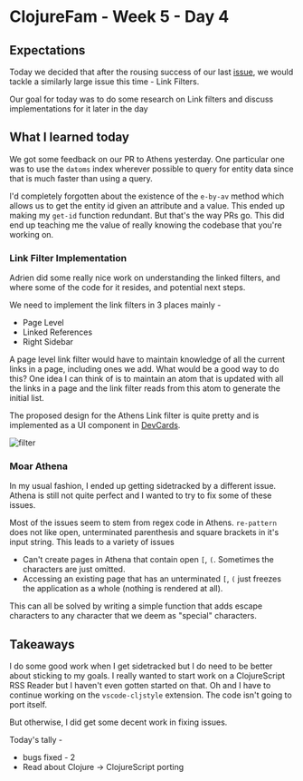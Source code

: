 # ClojureFam - Week 5 - Day 4

## Expectations

Today we decided that after the rousing success of our last
[issue](https://github.com/athensresearch/athens/issues/292), we would tackle a similarly large issue this time - Link Filters.

Our goal for today was to do some research on Link filters and discuss implementations for it later in the day

## What I learned today

We got some feedback on our PR to Athens yesterday. One particular one was to use the `datoms` index wherever possible to query for entity data since that is much faster than using a query.

I'd completely forgotten about the existence of the `e-by-av` method which allows us to get the entity id given an attribute and a value. This ended up making my `get-id` function redundant. But that's the way PRs go. This did end up teaching me the value of really knowing the codebase that you're working on.

### Link Filter Implementation

Adrien did some really nice work on understanding the linked filters, and where some of the code for it resides, and potential next steps.

We need to implement the link filters in 3 places mainly -

- Page Level
- Linked References
- Right Sidebar

A page level link filter would have to maintain knowledge of all the current links in a page, including ones we add. What would be a good way to do this? One idea I can think of is to maintain an atom that is updated with all the links in a page and the link filter reads from this atom to generate the initial list.

The proposed design for the Athens Link filter is quite pretty and is implemented as a UI component in [DevCards](https://athensresearch.github.io/athens/cards.html#!/athens.devcards.filters).

![filter](https://user-images.githubusercontent.com/8952138/85925407-414d9580-b866-11ea-88d9-2a5ef68a9a4b.png)

### Moar Athena

In my usual fashion, I ended up getting sidetracked by a different issue. Athena is still not quite perfect and I wanted to try to fix some of these issues.

Most of the issues seem to stem from regex code in Athens. `re-pattern` does not like open, unterminated parenthesis and square brackets in it's input string. This leads to a variety of issues

- Can't create pages in Athena that contain open `[`, `(`. Sometimes the characters are just omitted.
- Accessing an existing page that has an unterminated `[`, `(` just freezes the application as a whole (nothing is rendered at all).

This can all be solved by writing a simple function that adds escape characters to any character that we deem as "special" characters.

## Takeaways

I do some good work when I get sidetracked but I do need to be better about sticking to my goals. I really wanted to start work on a ClojureScript RSS Reader but I haven't even gotten started on that. Oh and I have to continue working on the `vscode-cljstyle` extension. The code isn't going to port itself.

But otherwise, I did get some decent work in fixing issues.

Today's tally -

- bugs fixed - 2
- Read about Clojure -> ClojureScript porting
